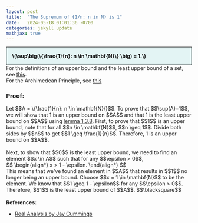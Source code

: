 ```yaml
---
layout: post
title:  "The Supremum of {1/n: n in N} is 1"
date:   2024-05-18 01:01:36 -0700
categories: jekyll update
mathjax: true
---
```

<div style="background-color: #E3F4F4; padding: 15px 15px 15px 15px; border:1px solid black;">
  <b>\(\sup\big(\{\frac{1}{n}: n \in \mathbf{N}\} \big) = 1.\)</b>
</div>
For the definitions of an upper bound and the least upper bound of a set, see <a href="https://strncat.github.io/jekyll/update/2024/05/03/analysis-set-bounded.html">this</a>.
<br>
For the Archimedean Principle, see <a href="https://strncat.github.io/jekyll/update/2024/05/03/analysis-set-bounded.html">this</a>
<br>
<h3>Proof:</h3>
Let $$A = \{\frac{1}{n}: n \in \mathbf{N}\}$$. To prove that $$\sup(A)=1$$, we will show that 1 is an upper bound on $$A$$ and that 1 is the least upper bound on $$A$$ using <a href="https://strncat.github.io/jekyll/update/2024/05/05/analysis-least-upper-bound-epsilon.html">lemma 1.3.8</a>. First, to prove that $$1$$ is an upper bound, note that for all $$n \in \mathbf{N}$$, $$n \geq 1$$. Divide both sides by $$n$$ to get $$1 \geq \frac{1}{n}$$. Therefore, 1 is an upper bound on $$A$$.
<br>
<br>
Next, to show that $$0$$ is the least upper bound, we need to find an element $$x \in A$$ such that for any $$\epsilon > 0$$,
<div>
$$
\begin{align*}
x > 1 - \epsilon.
\end{align*}
$$
</div>
This means that we've found an element in $$A$$ that results in $$1$$ no longer being an upper bound. Choose $$x = 1 \in \mathbf{N}$$ to be the element. We know that $$1 \geq 1 - \epsilon$$ for any $$\epsilon > 0$$. Therefore, $$1$$ is the least upper bound of $$A$$.
$$\blacksquare$$
<br>
<br>
<!------------------------------------------------------------------------------------>
<b>References:</b>
<ul>
<li><a href="https://www.amazon.com/Real-Analysis-Long-Form-Mathematics-Textbook/dp/1724510126">Real Analysis by Jay Cummings</a></li>
</ul>